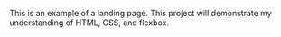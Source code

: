 This is an example of a landing page. This project will demonstrate my understanding of HTML, CSS, and flexbox.
